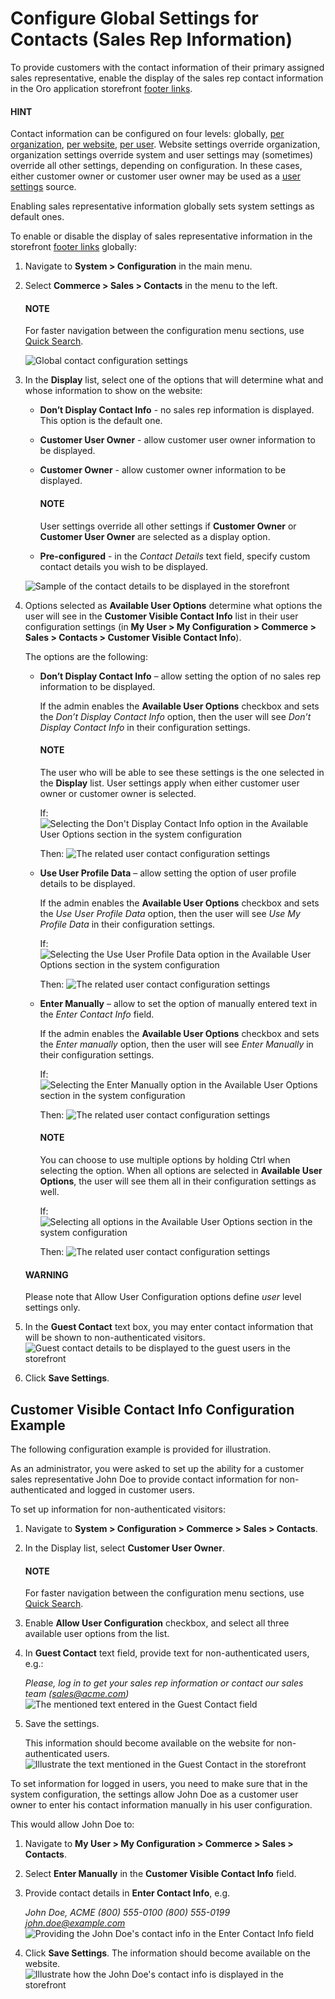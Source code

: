 <a id="sys-conf-commerce-sales-contacts"></a>

<a id="user-guide-system-configuration-display-sales-rep-info-display-options"></a>

<a id="sys-conf-commerce-sales-contacts-global"></a>

# Configure Global Settings for Contacts (Sales Rep Information)

To provide customers with the contact information of their primary assigned sales representative, enable the display of the sales rep contact information in the Oro application storefront [footer links](../../../../../storefront/getting-started/general-layout.md#frontstore-guide-navigation-footer).

#### HINT
Contact information can be configured on four levels: globally, [per organization](../../../user-management/organizations/org-configuration/commerce/sales/organization-sales-info.md#sys-conf-commerce-sales-contacts-organization), [per website](../../../websites/web-configuration/commerce/sales/website-sales-info.md#sys-conf-commerce-sales-contacts-website), [per user](../../../user-management/users/configuration/user-sales-info.md#sys-conf-commerce-sales-contacts-user). Website settings override organization, organization settings override system and user settings may (sometimes) override all other settings, depending on configuration. In these cases, either customer owner or customer user owner may be used as a [user settings](../../../user-management/users/configuration/user-sales-info.md#sys-conf-commerce-sales-contacts-user) source.

Enabling sales representative information globally sets system settings as default ones.

To enable or disable the display of sales representative information in the storefront [footer links](../../../../../storefront/getting-started/general-layout.md#frontstore-guide-navigation-footer) globally:

1. Navigate to **System > Configuration** in the main menu.
2. Select **Commerce > Sales > Contacts** in the menu to the left.

   #### NOTE
   For faster navigation between the configuration menu sections, use [Quick Search](../../quick-search.md#user-guide-system-configuration-quick-search).

   ![Global contact configuration settings](user/img/system/config_commerce/sales/SalesInfoGlobal.png)
3. In the **Display** list, select one of the options that will determine what and whose information to show on the website:
   * **Don’t Display Contact Info** - no sales rep information is displayed. This option is the default one.
   * **Customer User Owner** - allow customer user owner information to be displayed.
   * **Customer Owner** - allow customer owner information to be displayed.

     #### NOTE
     User settings override all other settings if **Customer Owner** or **Customer User Owner** are selected as a display option.
   * **Pre-configured** - in the *Contact Details* text field, specify custom contact details you wish to be displayed.

   ![Sample of the contact details to be displayed in the storefront](user/img/system/config_commerce/sales/SalesInfoGlobalPreConfigured.png)
4. Options selected as **Available User Options** determine what options the user will see in the **Customer Visible Contact Info** list in their user configuration settings (in **My User > My Configuration > Commerce > Sales > Contacts > Customer Visible Contact Info**).

   The options are the following:
   * **Don’t Display Contact Info** – allow setting the option of no sales rep information to be displayed.

     If the admin enables the **Available User Options** checkbox and sets the *Don’t Display Contact Info* option, then the user will see *Don’t Display Contact Info* in their configuration settings.

     #### NOTE
     The user who will be able to see these settings is the one selected in the **Display** list. User settings apply when either customer user owner or customer owner is selected.

     If:
     ![Selecting the Don't Display Contact Info option in the Available User Options section in the system configuration](user/img/system/config_commerce/sales/DontDisplayInfoAdmin.png)

     Then:
     ![The related user contact configuration settings](user/img/system/config_commerce/sales/DontDisplayInfoSalesRep.png)
   * **Use User Profile Data** – allow setting the option of user profile details to be displayed.

     If the admin enables the **Available User Options** checkbox and sets the *Use User Profile Data* option, then the user will see *Use My Profile Data* in their configuration settings.

     If:
     ![Selecting the Use User Profile Data option in the Available User Options section in the system configuration](user/img/system/config_commerce/sales/UseUserProfileDataAdmin.png)

     Then:
     ![The related user contact configuration settings](user/img/system/config_commerce/sales/UseUserProfileDataSalesRep.png)
   * **Enter Manually** – allow to set the option of manually entered text in the *Enter Contact Info* field.

     If the admin enables the **Available User Options** checkbox and sets the *Enter manually* option, then the user will see *Enter Manually* in their configuration settings.

     If:
     ![Selecting the Enter Manually option in the Available User Options section in the system configuration](user/img/system/config_commerce/sales/EnterManuallyAdmin.png)

     Then:
     ![The related user contact configuration settings](user/img/system/config_commerce/sales/EnterManuallySalesRep.png)

     #### NOTE
     You can choose to use multiple options by holding Ctrl when selecting the option. When all options are selected in **Available User Options**, the user will see them all in their configuration settings as well.

     If:
     ![Selecting all options in the Available User Options section in the system configuration](user/img/system/config_commerce/sales/SelectMultipleOptions.png)

     Then:
     ![The related user contact configuration settings](user/img/system/config_commerce/sales/AllOptionsSalesRep.png)

   #### WARNING
   Please note that Allow User Configuration options define *user* level settings only.
5. In the **Guest Contact** text box, you may enter contact information that will be shown to non-authenticated visitors.
   ![Guest contact details to be displayed to the guest users in the storefront](user/img/system/config_commerce/sales/GuestContact.png)
6. Click **Save Settings**.

<a id="sys-conf-commerce-sales-contacts-sample"></a>

## Customer Visible Contact Info Configuration Example

The following configuration example is provided for illustration.

As an administrator, you were asked to set up the ability for a customer sales representative John Doe to provide contact information for non-authenticated and logged in customer users.

To set up information for non-authenticated visitors:

1. Navigate to **System > Configuration > Commerce > Sales > Contacts**.
2. In the Display list, select **Customer User Owner**.

   #### NOTE
   For faster navigation between the configuration menu sections, use [Quick Search](../../quick-search.md#user-guide-system-configuration-quick-search).
3. Enable **Allow User Configuration** checkbox, and select all three available user options from the list.
4. In **Guest Contact** text field, provide text for non-authenticated users, e.g.:

   *Please, log in to get your sales rep
   information or contact our sales team (sales@acme.com)*
   ![The mentioned text entered in the Guest Contact field](user/img/system/config_commerce/sales/UseCase1.png)
5. Save the settings.

   This information should become available on the website for non-authenticated users.
   ![Illustrate the text mentioned in the Guest Contact in the storefront](user/img/system/config_commerce/sales/FrontSalesRepInfoNonAuth.png)

To set information for logged in users, you need to make sure that in the system configuration, the settings allow John Doe as a customer user owner to enter his contact information manually in his user configuration.

This would allow John Doe to:

1. Navigate to **My User > My Configuration > Commerce > Sales > Contacts**.
2. Select **Enter Manually** in the **Customer Visible Contact Info** field.
3. Provide contact details in **Enter Contact Info**, e.g.

   *John Doe, ACME
   (800) 555-0100
   (800) 555-0199
   john.doe@example.com*
   ![Providing the John Doe's contact info in the Enter Contact Info field](user/img/system/config_commerce/sales/UseCase2.png)
4. Click **Save Settings**. The information should become available on the website.
   ![Illustrate how the John Doe's contact info is displayed in the storefront](user/img/system/config_commerce/sales/FrontSalesRepInfoLoggedIn.png)

<!-- fa-bars = fa-navicon -->
<!-- Ic Tiles is used as Set As Default in saved views, and as tiles in display layout options -->
<!-- IcPencil refers to Rename in Commerce and Inline Editing in CRM -->
<!-- Check mark in the square. -->
<!-- SortDesc is also used as drop-down arrow -->
